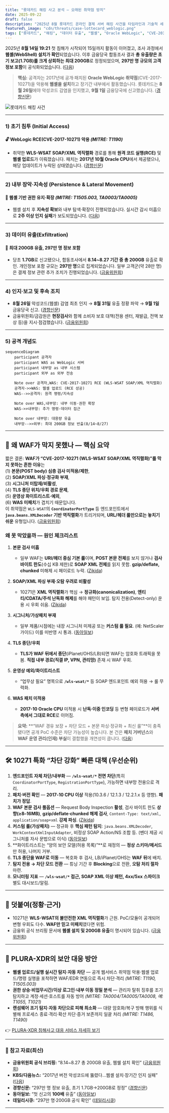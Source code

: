 ```yaml
---
title: "롯데카드 해킹 사고 분석 – 오래된 취약점 방치"
date: 2025-09-22
draft: false
description: "2025년 8월 롯데카드 온라인 결제 서버 해킹 사건을 타임라인과 기술적 세부, 웹셸 설치·유출 규모, 금융당국 후속 조치까지 종합 정리합니다. 핵심은 '왜 WAF가 막지 못했는가'와 '어떻게 운영해야 하는가'입니다."
featured\_image: "cdn/threats/case-lottecard_weblogic.png"
tags: ["롯데카드", "해킹", "데이터 유출", "웹셸", "Oracle WebLogic", "CVE-2017-10271", "금융보안", "침해사고"]
---
```


2025년 **8월 14일 19:21** 첫 침해가 시작되어 15일까지 활동이 이어졌고, 조사 과정에서 **웹셸(WebShell) 설치가 확인**되었습니다. 이후 금융당국 합동조사 결과 **총 유출량은 초기 보고(1.7GB)를 크게 상회하는 최대 200GB**로 정정되었으며, **297만 명 규모의 고객 정보 포함**이 공식화되었습니다. ([다음][1])

> **핵심:** 공격자는 2017년에 공개·패치된 **Oracle WebLogic 취약점**(CVE-2017-10271)을 악용해 **웹셸을 설치**하고 장기간 내부에서 활동했습니다. 롯데카드는 **8월 26일**에야 악성코드 감염을 인지했고, **9월 1일** 금융당국에 신고했습니다. ([경향신문][2])

<!--more-->

![롯데카드 해킹 사건](https://blog.plura.io/cdn/threats/case-lottecard_weblogic.png)

---

### 1) 초기 침투 (Initial Access)

#### 🔓 WebLogic RCE(CVE-2017-10271) 악용 *(MITRE: T1190)*

* 취약한 **WLS-WSAT SOAP/XML 역직렬화** 경로를 통해 **원격 코드 실행(RCE)** 및 **웹셸 업로드**가 이뤄졌습니다. 패치는 **2017년 10월 Oracle CPU**에서 제공됐으나, 해당 업데이트가 누락된 상태였습니다. ([경향신문][2])

---

### 2) 내부 장악·지속성 (Persistence & Lateral Movement)

#### 🚨 웹셸 기반 권한 유지·확장 *(MITRE: T1505.003, TA0003/TA0005)*

* 웹셸 설치 후 **지속성 확보**와 내부 탐색·확장이 진행되었습니다. 실시간 감시 미흡으로 **2주 이상 인지 실패**가 보도되었습니다. ([다음][1])

---

### 3) 데이터 유출(Exfiltration)

#### 📂 최대 **200GB** 유출, **297만 명** 정보 포함

* 당초 **1.7GB**로 신고됐으나, 합동조사에서 **8.14\~8.27 기간 중 총 200GB** 유출로 확인. 개인정보 포함 규모는 **297만 명**으로 집계되었습니다. 일부 고객군(약 28만 명)은 결제 정보 관련 추가 조치가 진행되었습니다. ([금융위원회][3])

---

### 4) 인지·보고 및 후속 조치

* **8월 26일** 악성코드(웹셸) 감염 최초 인지 → **8월 31일** 유출 정황 파악 → **9월 1일** 금융당국 신고. ([경향신문][2])
* 금융위원회/금감원은 **현장검사**와 함께 소비자 보호 대책(전용 센터, 재발급, 전액 보상 등)을 지시·점검했습니다. ([금융위원회][3])

---

### 5) 공격 개념도

```mermaid
sequenceDiagram
    participant 공격자
    participant WAS as WebLogic 서버
    participant 내부망 as 내부 시스템
    participant 외부 as 외부 전송

    Note over 공격자,WAS: CVE-2017-10271 RCE (WLS-WSAT SOAP/XML 역직렬화)
    공격자->>WAS: 웹셸 업로드 (RCE 성공)
    WAS-->>공격자: 원격 명령/지속성

    Note over WAS,내부망: 내부 이동·권한 확장
    WAS->>내부망: 추가 명령·데이터 접근

    Note over 내부망: 대용량 유출
    내부망-->>외부: 최대 200GB 정보 반출(8/14~8/27)
```

---

## 🔎 왜 **WAF**가 막지 못했나 — 핵심 요약

짧은 결론: **WAF가 “CVE-2017-10271 (WLS-WSAT SOAP/XML 역직렬화)”를 막지 못하는 흔한 이유**는  
(1) **본문(POST body) 심층 검사 미적용/제한**,   
(2) **SOAP/XML 파싱·정규화 부재**,   
(3) **시그니처 미탑재/비활성**,  
(4) **TLS 종단 위치/우회 경로 문제**,  
(5) **운영상 화이트리스트·예외**,  
(6) **WAS 미패치**가 겹치기 때문입니다.  
이 취약점은 `WLS-WSAT`의 **`CoordinatorPortType`** 등 엔드포인트에서 **`java.beans.XMLDecoder` 기반 역직렬화**가 트리거되며, **URL/헤더 룰만으로는 놓치기 쉬운** 유형입니다. ([금융위원회][3])

### 왜 못 막았을까 — 원인 체크리스트

1. **본문 검사 미흡**

   * 일부 WAF는 **URI/헤더 중심 기본 룰**이며, **POST 본문 전체**를 보지 않거나 **검사 바이트 한도**(수십 KB 제한)로 **SOAP XML 전체**를 읽지 못함. **gzip/deflate, chunked** 미해제 시 페이로드 누락. ([Zikida][4])
2. **SOAP/XML 파싱 부재·오탐 우려로 비활성**

   * 10271은 **XML 역직렬화**가 핵심 → **정규화(canonicalization)**, **엔티티/CDATA/주석 난독화 해제**를 해야 패턴이 보임. 탐지 전용(Detect-only) 운용 시 우회 쉬움. ([Zikida][4])
3. **시그니처/가상패치 부재**

   * 일부 제품/시점에는 내장 시그니처 미제공 또는 **커스텀 룰 필요**. (예: NetScaler 가이드) 이를 미반영 시 통과. ([동아일보][5])
4. **TLS 종단/우회**

   * **TLS가 WAF 뒤에서 종단**(iPlanet/OHS/LB)되면 WAF는 암호화 트래픽을 못 봄. **직접 내부 경로(직결 IP, VPN, 관리망)** 존재 시 WAF 우회.
5. **운영상 예외/화이트리스트**

   * “업무상 필요” 명목으로 **`/wls-wsat/*`** 등 SOAP 엔드포인트 예외 허용 → 룰 무력화.
6. **WAS 패치 미적용**

   * **2017-10 Oracle CPU** 미적용 시 **난독·이중 인코딩** 등 변형 페이로드가 **서버 측에서 그대로 RCE**로 이어짐.

> **요약:** \*\*“WAF 경유 보장 + 차단 모드 + 본문 파싱·정규화 + 최신 룰”\*\*이 충족됐다면 공개 PoC 수준은 차단 가능성이 높습니다. 본 건은 **패치 거버넌스**와 **WAF 운영 관리(인재) 부실**이 결합했을 개연성이 큽니다. ([다음][1])

---

## 🛠 10271 특화 “차단 강화” 빠른 대책 (우선순위)

1. **엔드포인트 자체 차단/내부화** — **`/wls-wsat/*` 전면 차단**(특히 `CoordinatorPortType`, `RegistrationPortType`), 가능하면 내부망 전용으로 격리.
2. **패치·버전 확인** — **2017-10 CPU 이상** 적용(10.3.6 / 12.1.3 / 12.2.1.x 등 영향). **패치가 정답**.
3. **WAF 본문 검사 풀옵션** — Request Body Inspection **활성**, 검사 바이트 한도 **상향(≥8–16MB)**, **gzip/deflate·chunked 해제 검사**, `Content-Type: text/xml, application/soap+xml` **강제 파싱**. ([Zikida][4])
4. **커스텀 룰(가상패치)** — 정규화 후 **핵심 패턴 탐지**: `java.beans.XMLDecoder`, `WorkContextXmlInputAdapter`, 비정상 SOAP Action/NS 조합 등. (벤더 제공 시그니처를 자사 문법으로 이식) ([동아일보][5])
5. \*\*화이트리스트는 “양의 보안 모델(허용 목록)”\*\*로 재정의 — **정상 스키마/메서드**만 허용, 나머지 거부.
6. **TLS 종단을 WAF로 이동** — 복호화 후 검사, LB/iPlanet/OHS는 **WAF 뒤**에 배치.
7. **탐지 전용 → 차단 모드 전환** — 튜닝 기간 후 **Blocking**으로 전환, **오탐 처리 절차** 마련.
8. **모니터링 지표** — **`/wls-wsat/*` 접근, SOAP XML 이상 패턴, 4xx/5xx 스파이크** 별도 대시보드/알림.

---

## 📎 덧붙여(정황·근거)

* 10271은 **WLS-WSAT의 불안전한 XML 역직렬화**가 근원. PoC/모듈이 공개되어 변형 우회도 다수. **WAF만 믿고 미패치**였다면 위험.
* 금융위 공식 브리핑 문서에 **웹셸 설치 및 200GB 유출**이 명시되어 있습니다. ([금융위원회][3])

---

## 🌟 PLURA-XDR의 보안 대응 방안

* **웹셸 업로드/실행 실시간 탐지·자동 차단** — 공개 웹서비스 취약점 악용·웹셸 업로드/명령 실행을 포착하면 WAF/EDR 연동으로 즉시 차단·격리 *(MITRE: T1190, T1505.003)*
* **권한 상승·비업무시간/이상 로그인·내부 이동 정밀 분석** — 관리자 탈취 징후를 조기 탐지하고 계정·세션·호스트를 자동 방어 *(MITRE: TA0004/TA0005/TA0008, 예: T1055, T1021)*
* **랜섬웨어 조기 탐지·자동 차단으로 피해 최소화** — 대량 암호화/복구 방해 행위를 식별해 프로세스 종료·격리·확산 차단·증거 보존까지 일괄 처리 *(MITRE: T1486, T1490)*

👉 [PLURA-XDR 침해사고 대응 서비스 자세히 보기](https://www.plura.io/underattack)

---

### 📑 참고 자료(최신)

* **금융위원회 공식 브리핑:** “8.14\~8.27 총 200GB 유출, 웹쉘 설치 확인” ([금융위원회][3])
* **KBS/다음뉴스:** “2017년 버전 악성코드에 뚫렸다…웹셸 설치·장기간 인지 실패” ([다음][1])
* **경향신문:** “297만 명 정보 유출, 초기 1.7GB→200GB로 정정” ([경향신문][6])
* **동아일보:** “첫 신고의 **100배** 유출” ([동아일보][5])
* **데일리시큐:** “297만 명·200GB 공식 확인” ([데일리시큐][7])

---

[1]: https://v.daum.net/v/20250918213439718 "2017년 버전 악성코드에 뚫렸다…“보안 허술 선 넘어”"
[2]: https://www.khan.co.kr/article/202509181845001?utm_source=chatgpt.com "보안투자 늘렸다더니 해킹 인지조차 못한 롯데카드…“피해액 ..."
[3]: https://www.fsc.go.kr/no010101/85319?curPage=&srchBeginDt=&srchCtgry=&srchEndDt=&srchKey=&srchText=&utm_source=chatgpt.com "롯데카드 정보유출 관련 긴급 대책회의 개최"
[4]: https://www.zikida.com/news/286?utm_source=chatgpt.com "이 대통령 “보안사고 반복 기업에 징벌적 과징금 등 강력 대처 ..."
[5]: https://www.donga.com/news/Economy/article/all/20250918/132411983/2?utm_source=chatgpt.com "[단독]롯데카드 해킹 데이터, 첫 신고의 100배 유출"
[6]: https://www.khan.co.kr/article/202509182221005?utm_source=chatgpt.com "롯데카드 297만명 정보 털렸다"
[7]: https://www.dailysecu.com/news/articleView.html?idxno=200591&utm_source=chatgpt.com "롯데카드 297만 명 정보유출…평문 카드정보까지 유출"

